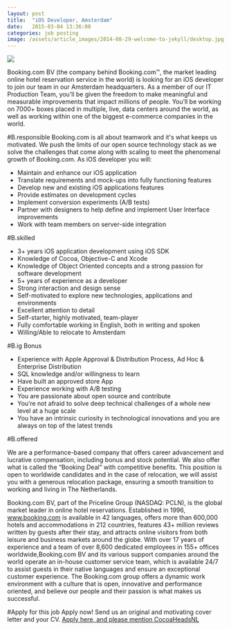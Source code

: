 ```yaml
---
layout: post
title:  "iOS Developer, Amsterdam"
date:   2015-03-04 13:36:00
categories: job posting
image: /assets/article_images/2014-08-29-welcome-to-jekyll/desktop.jpg
---
```


![](/assets/article_images/2015-02-26-iOS-developer-booking/booking.png)


Booking.com BV (the company behind Booking.com™, the market leading online hotel reservation service in the world) is looking for an iOS developer to join our team in our Amsterdam headquarters.  As a member of our IT Production Team, you’ll be given the freedom to make meaningful and measurable improvements that impact millions of people. You’ll be working on 7000+ boxes placed in multiple, live, data centers around the world, as well as working within one of the biggest e-commerce companies in the world.  

#B.responsible
Booking.com is all about teamwork and it's what keeps us motivated. We push the limits of our open source technology stack as we solve the challenges that come along with scaling to meet the phenomenal growth of Booking.com. As iOS developer you will:

- Maintain and enhance our iOS application
- Translate requirements and mock-ups into fully functioning features
- Develop new and existing iOS applications features
- Provide estimates on development cycles
- Implement conversion experiments (A/B tests)
- Partner with designers to help define and implement User Interface improvements
- Work with team members on server-side integration

#B.skilled
- 3+ years iOS application development using iOS SDK
- Knowledge of Cocoa, Objective-C and Xcode
- Knowledge of Object Oriented concepts and a strong passion for software development
- 5+ years of experience as a developer
- Strong interaction and design sense
- Self-motivated to explore new technologies, applications and environments
- Excellent attention to detail
- Self-starter, highly motivated, team-player
- Fully comfortable working in English, both in writing and spoken
- Willing/Able to relocate to Amsterdam

#B.ig Bonus

- Experience with Apple Approval & Distribution Process, Ad Hoc & Enterprise Distribution
- SQL knowledge and/or willingness to learn
- Have built an approved store App
- Experience working with A/B testing
- You are passionate about open source and contribute
- You’re not afraid to solve deep technical challenges of a whole new level at a huge scale
- You have an intrinsic curiosity in technological innovations and you are always on top of the latest trends

#B.offered

We are a performance-based company that offers career advancement and lucrative compensation, including bonus and stock potential. We also offer what is called the “Booking Deal” with competitive benefits. This position is open to worldwide candidates and in the case of relocation, we will assist you with a generous relocation package, ensuring a smooth transition to working and living in The Netherlands.

Booking.com BV, part of the Priceline Group (NASDAQ: PCLN), is the global market leader in online hotel reservations.  Established in 1996, www.booking.com is available in 42 languages, offers more than 600,000 hotels and accommodations in 212 countries, features 43+ million reviews written by guests after their stay, and attracts online visitors from both leisure and business markets around the globe. With over 17 years of experience and a team of over 8,600 dedicated employees in 155+ offices worldwide,Booking.com BV and its various support companies around the world operate an in-house customer service team, which is available 24/7 to assist guests in their native languages and ensure an exceptional customer experience.  The Booking.com group offers a dynamic work environment with a culture that is open, innovative and performance oriented, and believe our people and their passion is what makes us successful. 

#Apply for this job
 Apply now! Send us an original and motivating cover letter and your CV. [Apply here, and please mention CocoaHeadsNL](https://boards.greenhouse.io/workingatbooking/jobs/42289?t=k0n1s8#.VO9itUJSR5g)